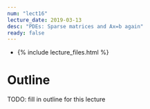```yaml
---
num: "lect16"
lecture_date: 2019-03-13
desc: "PDEs: Sparse matrices and Ax=b again"
ready: false
---
```


* {% include lecture_files.html %}

# Outline

TODO: fill in outline for this lecture
